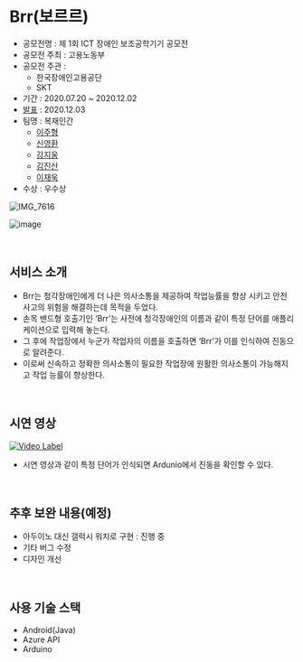 # Brr(보르르)
- 공모전명 : 제 1회 ICT 장애인 보조공학기기 공모전
- 공모전 주최 : 고용노동부
- 공모전 주관 : 
  - 한국장애인고용공단
  - SKT 
- 기간 : 2020.07.20 ~ 2020.12.02
- [발표](https://www.youtube.com/watch?v=o3dJAi9H_PI) : 2020.12.03
- 팀명 : 복재인간
  - [이주형][member1]
  - [신영환][member2]
  - [강지웅][member3]
  - [김진산][member4]
  - [이재욱][member5]
- 수상 : 우수상       

![IMG_7616](https://user-images.githubusercontent.com/50551349/121626136-d5346380-caaf-11eb-944a-136fc0474394.JPG)

![image](https://user-images.githubusercontent.com/50551349/121626125-d1084600-caaf-11eb-8193-e6ee244342cd.png)

</br>

## 서비스 소개
- Brr는 청각장애인에게 더 나은 의사소통을 제공하여 작업능률을 향상 시키고 안전사고의 위험을 해결하는데 목적을 두었다.
- 손목 밴드형 호출기인 ‘Brr’는 사전에 청각장애인의 이름과 같이 특정 단어를 애플리케이션으로 입력해 놓는다. 
- 그 후에 작업장에서 누군가 작업자의 이름을 호출하면 ‘Brr’가 이를 인식하여 진동으로 알려준다. 
- 이로써 신속하고 정확한 의사소통이 필요한 작업장에 원활한 의사소통이 가능해지고 작업 능률이 향상한다. 
</br>

## 시연 영상
[![Video Label](https://user-images.githubusercontent.com/50551349/121625936-6bb45500-caaf-11eb-8c58-6f45ce00a383.png)](https://youtu.be/JXoE6vsZt_A)
- 시연 영상과 같이 특정 단어가 인식되면 Ardunio에서 진동을 확인할 수 있다. 
</br>

## 추후 보완 내용(예정)
- 아두이노 대신 갤럭시 워치로 구현 : 진행 중
- 기타 버그 수정 
- 디자인 개선
</br>

## 사용 기술 스택
- Android(Java)
- Azure API
- Arduino

[member1]:https://github.com/yamiblack
[member2]:https://github.com/sin111011
[member3]:https://github.com/JIW00NG
[member4]:https://github.com/lazybones1
[member5]:https://github.com/lee-jaewook

